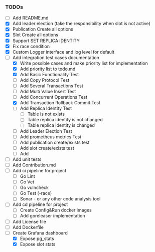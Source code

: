 ### TODOs
- [ ] Add README.md
- [x] Add leader election (take the responsibility when slot is not active)
- [x] Publication Create all options
- [x] Slot Create all options
- [x] Support SET REPLICA IDENTITY
- [x] Fix race condition
- [x] Custom Logger interface and log level for default 
- [ ] Add integration test cases documentation
  - [x] Write possible cases and make priority list for implementation
  - [x] Add priority list to todo.md
  - [x] Add Basic Functionality Test
  - [ ] Add Copy Protocol Test
  - [ ] Add Several Transactions Test
  - [ ] Add Multi Value Insert Test
  - [ ] Add Concurrent Operations Test
  - [x] Add Transaction Rollback Commit Test
  - [ ] Add Replica Identity Test
    - [ ] Table is not exists
    - [ ] Table replica identity is not changed
    - [ ] Table replica identity is changed
  - [ ] Add Leader Election Test
  - [ ] Add prometheus metrics Test
  - [ ] Add publication create/exists test
  - [ ] Add slot create/exists test
  - [ ] Add
- [ ] Add unit tests
- [ ] Add Contribution.md
- [ ] Add ci pipeline for project
  - [ ] Go Lint 
  - [ ] Go Vet
  - [ ] Go vulncheck
  - [ ] Go Test (-race)
  - [ ] Sonar - or any other code analysis tool
- [ ] Add cd pipeline for project
  - [ ] Create Config&Run docker images
  - [ ] Add goreleaser implementation
- [ ] Add License file
- [ ] Add Dockerfile
- [ ] Create Grafana dashboard
  - [x] Expose pg_stats
  - [x] Expose slot stats
